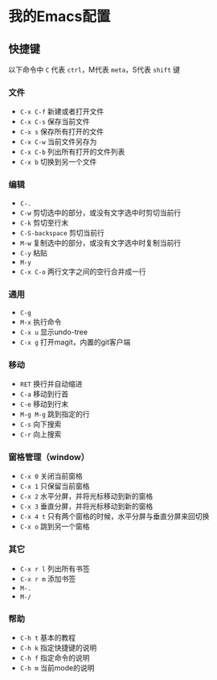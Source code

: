 # 我的Emacs配置

## 快捷键

以下命令中 `C` 代表 `ctrl`，M代表 `meta`，S代表 `shift` 键

### 文件

* `C-x C-f` 新建或者打开文件
* `C-x C-s` 保存当前文件
* `C-x s` 保存所有打开的文件
* `C-x C-w` 当前文件另存为
* `C-x C-b` 列出所有打开的文件列表
* `C-x b` 切换到另一个文件

### 编辑

* `C-.`
* `C-w` 剪切选中的部分，或没有文字选中时剪切当前行
* `C-k` 剪切至行末
* `C-S-backspace` 剪切当前行
* `M-w` 复制选中的部分，或没有文字选中时复制当前行
* `C-y` 粘贴
* `M-y`
* `C-x C-o` 两行文字之间的空行合并成一行

### 通用

* `C-g`
* `M-x` 执行命令
* `C-x u` 显示undo-tree
* `C-x g` 打开magit，内置的git客户端

### 移动

* `RET` 换行并自动缩进
* `C-a` 移动到行首
* `C-e` 移动到行末
* `M-g M-g` 跳到指定的行
* `C-s` 向下搜索
* `C-r` 向上搜索

### 窗格管理（window）

* `C-x 0` 关闭当前窗格
* `C-x 1` 只保留当前窗格
* `C-x 2` 水平分屏，并将光标移动到新的窗格
* `C-x 3` 垂直分屏，并将光标移动到新的窗格
* `C-x 4 t` 只有两个窗格的时候，水平分屏与垂直分屏来回切换
* `C-x o` 跳到另一个窗格

### 其它
* `C-x r l` 列出所有书签
* `C-x r m` 添加书签
* `M-.`
* `M-/`

### 帮助
* `C-h t` 基本的教程
* `C-h k` 指定快捷键的说明
* `C-h f` 指定命令的说明
* `C-h m` 当前mode的说明